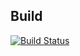 ## Build
[![Build Status](https://travis-ci.com/marky291/ragnaranks.svg?token=rSzsJZBSMZpGe42pERU9&branch=master)](https://travis-ci.com/marky291/ragnaranks)
